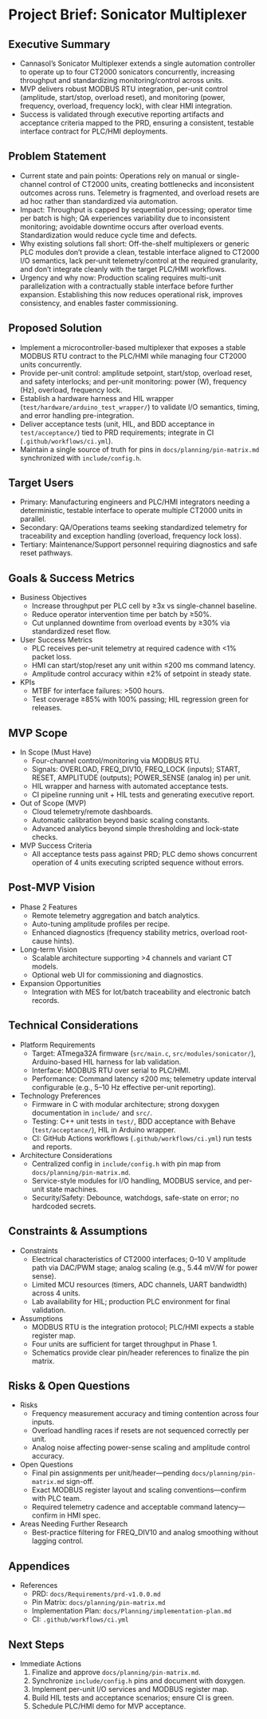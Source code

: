 # Project Brief: Sonicator Multiplexer

## Executive Summary
- Cannasol’s Sonicator Multiplexer extends a single automation controller to operate up to four CT2000 sonicators concurrently, increasing throughput and standardizing monitoring/control across units.
- MVP delivers robust MODBUS RTU integration, per-unit control (amplitude, start/stop, overload reset), and monitoring (power, frequency, overload, frequency lock), with clear HMI integration.
- Success is validated through executive reporting artifacts and acceptance criteria mapped to the PRD, ensuring a consistent, testable interface contract for PLC/HMI deployments.

<!-- The following sections will be completed interactively -->

## Problem Statement
- Current state and pain points: Operations rely on manual or single-channel control of CT2000 units, creating bottlenecks and inconsistent outcomes across runs. Telemetry is fragmented, and overload resets are ad hoc rather than standardized via automation.
- Impact: Throughput is capped by sequential processing; operator time per batch is high; QA experiences variability due to inconsistent monitoring; avoidable downtime occurs after overload events. Standardization would reduce cycle time and defects.
- Why existing solutions fall short: Off-the-shelf multiplexers or generic PLC modules don’t provide a clean, testable interface aligned to CT2000 I/O semantics, lack per‑unit telemetry/control at the required granularity, and don’t integrate cleanly with the target PLC/HMI workflows.
- Urgency and why now: Production scaling requires multi-unit parallelization with a contractually stable interface before further expansion. Establishing this now reduces operational risk, improves consistency, and enables faster commissioning.

## Proposed Solution
- Implement a microcontroller-based multiplexer that exposes a stable MODBUS RTU contract to the PLC/HMI while managing four CT2000 units concurrently.
- Provide per-unit control: amplitude setpoint, start/stop, overload reset, and safety interlocks; and per-unit monitoring: power (W), frequency (Hz), overload, frequency lock.
- Establish a hardware harness and HIL wrapper (`test/hardware/arduino_test_wrapper/`) to validate I/O semantics, timing, and error handling pre-integration.
- Deliver acceptance tests (unit, HIL, and BDD acceptance in `test/acceptance/`) tied to PRD requirements; integrate in CI (`.github/workflows/ci.yml`).
- Maintain a single source of truth for pins in `docs/planning/pin-matrix.md` synchronized with `include/config.h`.

## Target Users
- Primary: Manufacturing engineers and PLC/HMI integrators needing a deterministic, testable interface to operate multiple CT2000 units in parallel.
- Secondary: QA/Operations teams seeking standardized telemetry for traceability and exception handling (overload, frequency lock loss).
- Tertiary: Maintenance/Support personnel requiring diagnostics and safe reset pathways.

## Goals & Success Metrics
- Business Objectives
  - Increase throughput per PLC cell by ≥3x vs single-channel baseline.
  - Reduce operator intervention time per batch by ≥50%.
  - Cut unplanned downtime from overload events by ≥30% via standardized reset flow.
- User Success Metrics
  - PLC receives per-unit telemetry at required cadence with <1% packet loss.
  - HMI can start/stop/reset any unit within ≤200 ms command latency.
  - Amplitude control accuracy within ±2% of setpoint in steady state.
- KPIs
  - MTBF for interface failures: >500 hours.
  - Test coverage ≥85% with 100% passing; HIL regression green for releases.

## MVP Scope
- In Scope (Must Have)
  - Four-channel control/monitoring via MODBUS RTU.
  - Signals: OVERLOAD, FREQ_DIV10, FREQ_LOCK (inputs); START, RESET, AMPLITUDE (outputs); POWER_SENSE (analog in) per unit.
  - HIL wrapper and harness with automated acceptance tests.
  - CI pipeline running unit + HIL tests and generating executive report.
- Out of Scope (MVP)
  - Cloud telemetry/remote dashboards.
  - Automatic calibration beyond basic scaling constants.
  - Advanced analytics beyond simple thresholding and lock-state checks.
- MVP Success Criteria
  - All acceptance tests pass against PRD; PLC demo shows concurrent operation of 4 units executing scripted sequence without errors.

## Post-MVP Vision
- Phase 2 Features
  - Remote telemetry aggregation and batch analytics.
  - Auto-tuning amplitude profiles per recipe.
  - Enhanced diagnostics (frequency stability metrics, overload root-cause hints).
- Long-term Vision
  - Scalable architecture supporting >4 channels and variant CT models.
  - Optional web UI for commissioning and diagnostics.
- Expansion Opportunities
  - Integration with MES for lot/batch traceability and electronic batch records.

## Technical Considerations
- Platform Requirements
  - Target: ATmega32A firmware (`src/main.c`, `src/modules/sonicator/`), Arduino-based HIL harness for lab validation.
  - Interface: MODBUS RTU over serial to PLC/HMI.
  - Performance: Command latency ≤200 ms; telemetry update interval configurable (e.g., 5–10 Hz effective per-unit reporting).
- Technology Preferences
  - Firmware in C with modular architecture; strong doxygen documentation in `include/` and `src/`.
  - Testing: C++ unit tests in `test/`, BDD acceptance with Behave (`test/acceptance/`), HIL in Arduino wrapper.
  - CI: GitHub Actions workflows (`.github/workflows/ci.yml`) run tests and reports.
- Architecture Considerations
  - Centralized config in `include/config.h` with pin map from `docs/planning/pin-matrix.md`.
  - Service-style modules for I/O handling, MODBUS service, and per-unit state machines.
  - Security/Safety: Debounce, watchdogs, safe-state on error; no hardcoded secrets.

## Constraints & Assumptions
- Constraints
  - Electrical characteristics of CT2000 interfaces; 0–10 V amplitude path via DAC/PWM stage; analog scaling (e.g., 5.44 mV/W for power sense).
  - Limited MCU resources (timers, ADC channels, UART bandwidth) across 4 units.
  - Lab availability for HIL; production PLC environment for final validation.
- Assumptions
  - MODBUS RTU is the integration protocol; PLC/HMI expects a stable register map.
  - Four units are sufficient for target throughput in Phase 1.
  - Schematics provide clear pin/header references to finalize the pin matrix.

## Risks & Open Questions
- Risks
  - Frequency measurement accuracy and timing contention across four inputs.
  - Overload handling races if resets are not sequenced correctly per unit.
  - Analog noise affecting power-sense scaling and amplitude control accuracy.
- Open Questions
  - Final pin assignments per unit/header—pending `docs/planning/pin-matrix.md` sign-off.
  - Exact MODBUS register layout and scaling conventions—confirm with PLC team.
  - Required telemetry cadence and acceptable command latency—confirm in HMI spec.
- Areas Needing Further Research
  - Best-practice filtering for FREQ_DIV10 and analog smoothing without lagging control.

## Appendices
- References
  - PRD: `docs/Requirements/prd-v1.0.0.md`
  - Pin Matrix: `docs/planning/pin-matrix.md`
  - Implementation Plan: `docs/Planning/implementation-plan.md`
  - CI: `.github/workflows/ci.yml`

## Next Steps
- Immediate Actions
  1. Finalize and approve `docs/planning/pin-matrix.md`.
  2. Synchronize `include/config.h` pins and document with doxygen.
  3. Implement per-unit I/O services and MODBUS register map.
  4. Build HIL tests and acceptance scenarios; ensure CI is green.
  5. Schedule PLC/HMI demo for MVP acceptance.
